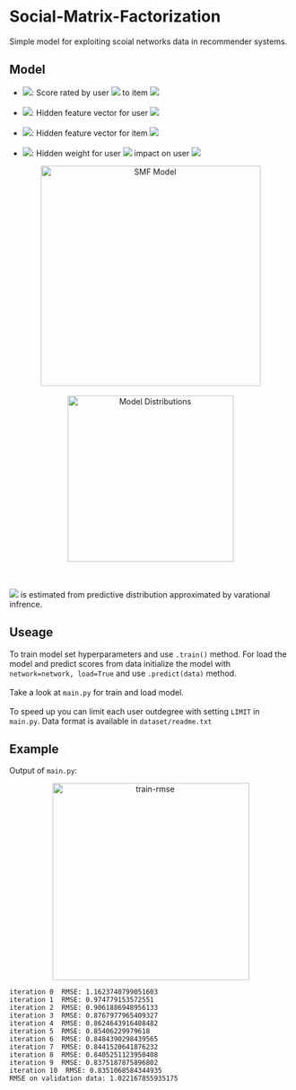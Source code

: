 # Social-Matrix-Factorization

Simple model for exploiting scoial networks data in recommender systems.

## Model


- <img src="https://latex.codecogs.com/svg.latex?R_{ij}"/>: Score rated by user <img src="https://latex.codecogs.com/svg.latex?i"/> to item <img src="https://latex.codecogs.com/svg.latex?j"/>
<br></br>
- <img src="https://latex.codecogs.com/svg.latex?U_i"/>: Hidden feature vector for user <img src="https://latex.codecogs.com/svg.latex?i"/>
<br></br>
- <img src="https://latex.codecogs.com/svg.latex?V_j"/>: Hidden feature vector for item <img src="https://latex.codecogs.com/svg.latex?j"/>
<br></br>
- <img src="https://latex.codecogs.com/svg.latex?W_{ii'}"/>: Hidden weight for user <img src="https://latex.codecogs.com/svg.latex?i'"/> impact on user <img src="https://latex.codecogs.com/svg.latex?i"/>



<p align="center">
  <img width="392" alt="SMF Model" src="https://user-images.githubusercontent.com/7484808/42945818-9e2b336e-8b7e-11e8-8664-7036597b9d1a.png"> 
  <br></br>
  <img width="296" alt="Model Distributions" src="https://user-images.githubusercontent.com/7484808/42946309-ceafe240-8b7f-11e8-8e44-42e19ee94e39.png">
</p>
  
<br></br>
<img src="https://latex.codecogs.com/svg.latex?R_{ij}"/> is estimated from predictive distribution approximated by varational infrence.

## Useage

To train model set hyperparameters and use ```.train()``` method. For load the model and predict scores from data initialize the model with ``` network=network, load=True``` and use ``` .predict(data) ``` method.
<br></br>
Take a look at ```main.py``` for train and load model.
<br></br>
To speed up you can limit each user outdegree with setting ```LIMIT``` in ```main.py```. Data format is available in ```dataset/readme.txt```

## Example

Output of ```main.py```:

<p align="center">
<img width="351" alt="train-rmse" src="https://user-images.githubusercontent.com/7484808/42948646-3118b0a6-8b85-11e8-9436-6d0bae95f6c4.png">
</p>

```
iteration 0  RMSE: 1.1623740799051603
iteration 1  RMSE: 0.974779153572551
iteration 2  RMSE: 0.9061886948956133
iteration 3  RMSE: 0.8767977965409327
iteration 4  RMSE: 0.8624643916488482
iteration 5  RMSE: 0.85406229979618
iteration 6  RMSE: 0.8484390298439565
iteration 7  RMSE: 0.8441520641876232
iteration 8  RMSE: 0.8405251123950408
iteration 9  RMSE: 0.8375187875896802
iteration 10  RMSE: 0.8351068584344935
RMSE on validation data: 1.022167855935175
```


